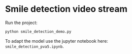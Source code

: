 # Smile detection video stream

Run the project:
```bash
python smile_detection_demo.py
```

To adapt the model use the jupyter notebook here: `smile_detection_pva5.ipynb`.